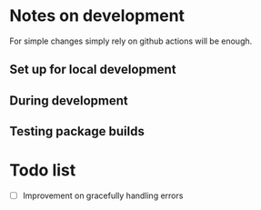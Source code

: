 # Notes on development

For simple changes simply rely on github actions will be enough.

## Set up for local development

## During development

## Testing package builds

# Todo list

- [ ] Improvement on gracefully handling errors
